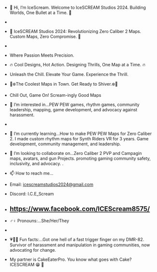 - 🍦 Hi, I’m IceScream. Welcome to IceSCREAM Studios 2024. Building Worlds, One Bullet at a Time. 🍦
- 
- 🍦 IceSCREAM Studios 2024: Revolutionizing Zero Caliber 2 Maps. Custom Maps, Zero Compromise. 🍦
- 
- Where Passion Meets Precision.
- 🔥 Cool Designs, Hot Action. Designing Thrills, One Map at a Time. 🔥
- Unleash the Chill. Elevate Your Game. Experience the Thrill.
- 🥶❄️The Coolest Maps in Town. Get Ready to Shiver.❄️🥶
- Chill Out, Game On! Scream-ingly Good Maps


- 👀 I’m interested in...PEW PEW games, rhythm games, community leadership, mapping, game development, and advocacy against harassment.
- 
- 🧠 I’m currently learning...How to make PEW PEW Maps for Zero Caliber 2. I made custom rhythm maps for Synth Riders VR for 3 years. Game development, community management, and leadership.

- 💞️ I’m looking to collaborate on...Zero Caliber 2 PVP and Campagin maps, avatars, and gun Projects. promoting gaming community safety, inclusivity, and advocacy. .

- 📫 How to reach me...
- Email: icescreamstudios2024@gmail.com
- Discord: I.C.E_Scream
- https://www.facebook.com/ICEScream8575/
  - 
- ♂️♀️ Pronouns:...She/Her/They
- 
- 💗🖤💙 Fun facts:...Got one hell of a fast trigger finger on my DMR-82. Survivor of harassment and manipulation in gaming communities, now advocating for change.
- My partner is CakeEaterPro. You know what goes with Cake? ICESCREAM 😁 🎂

<!---
IceScream2024/IceScream2024 is a ✨ special ✨ repository because its `README.md` (this file) appears on your GitHub profile.
You can click the Preview link to take a look at your changes.
--->
